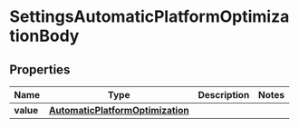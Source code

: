 # SettingsAutomaticPlatformOptimizationBody

## Properties
Name | Type | Description | Notes
------------ | ------------- | ------------- | -------------
**value** | [**AutomaticPlatformOptimization**](AutomaticPlatformOptimization.md) |  | 
